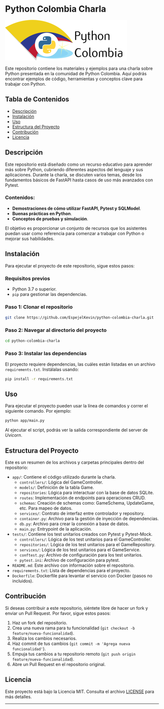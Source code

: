 # Python Colombia Charla

![python-colombia](image.png)

Este repositorio contiene los materiales y ejemplos para una charla sobre Python presentada en la comunidad de Python Colombia. Aquí podrás encontrar ejemplos de código, herramientas y conceptos clave para trabajar con Python.

## Tabla de Contenidos
- [Descripción](#descripción)
- [Instalación](#instalación)
- [Uso](#uso)
- [Estructura del Proyecto](#estructura-del-proyecto)
- [Contribución](#contribución)
- [Licencia](#licencia)

## Descripción

Este repositorio está diseñado como un recurso educativo para aprender más sobre Python, cubriendo diferentes aspectos del lenguaje y sus aplicaciones. Durante la charla, se discuten varios temas, desde los fundamentos básicos de FastAPI hasta casos de uso más avanzados con Pytest.

### Contenidos:

- **Demostraciones de cómo utilizar FastAPI, Pytest y SQLModel**.
- **Buenas prácticas en Python**.
- **Conceptos de pruebas y simulación**.

El objetivo es proporcionar un conjunto de recursos que los asistentes puedan usar como referencia para comenzar a trabajar con Python o mejorar sus habilidades.

## Instalación

Para ejecutar el proyecto de este repositorio, sigue estos pasos:

### Requisitos previos

- Python 3.7 o superior.
- `pip` para gestionar las dependencias.

### Paso 1: Clonar el repositorio

```bash
git clone https://github.com/EspejelKevin/python-colombia-charla.git
```

### Paso 2: Navegar al directorio del proyecto

```bash
cd python-colombia-charla
```

### Paso 3: Instalar las dependencias

El proyecto requiere dependencias, las cuáles están listadas en un archivo `requirements.txt`. 
Instálalas usando:

```bash
pip install -r requirements.txt
```

## Uso

Para ejecutar el proyecto pueden usar la línea de comandos y correr el siguiente comando. Por ejemplo:

```bash
python app/main.py
```

Al ejecutar el script, podrás ver la salida correspondiente del server de *Uvicorn*.

## Estructura del Proyecto

Este es un resumen de los archivos y carpetas principales dentro del repositorio:

- `app/`: Contiene el código utilizado durante la charla.
    - `controllers/`: Lógica del GameController.
    - `models/`: Definición de la tabla Game.
    - `repositories`: Lógica para interactuar con la base de datos SQLite.
    - `routes`: Implementación de endpoints para operaciones CRUD.
    - `schemas`: Creación de schemas como: GameSchema, UpdateGame, etc. Para mapeo de datos.
    - `services/`: Contrato de interfaz entre controlador y repository.
    - `container.py`: Archivo para la gestión de inyección de dependencias.
    - `db.py`: Archivo para crear la conexión a base de datos.
    - `main.py`: Entrypoint de la aplicación.
- `tests/`: Contiene los test unitarios creados con Pytest y Pytest-Mock.
    - `controllers/`: Lógica de los test unitarios para el GameController.
    - `repositories/`: Lógica de los test unitarios para el GameRepository.
    - `services/`: Lógica de los test unitarios para el GameService.
    - `conftest.py`: Archivo de configuración para los test unitarios.
    - `pytest.ini`: Archivo de configuración para pytest.
- `README.md`: Este archivo con información sobre el repositorio.
- `requirements.txt`: Lista de dependencias para el proyecto.
- `Dockerfile`: Dockerfile para levantar el servicio con Docker (pasos no incluidos).


## Contribución

Si deseas contribuir a este repositorio, siéntete libre de hacer un fork y enviar un Pull Request. Por favor, sigue estos pasos:

1. Haz un fork del repositorio.
2. Crea una nueva rama para tu funcionalidad (`git checkout -b feature/nueva-funcionalidad`).
3. Realiza los cambios necesarios.
4. Haz commit de tus cambios (`git commit -m 'Agrega nueva funcionalidad'`).
5. Empuja tus cambios a tu repositorio remoto (`git push origin feature/nueva-funcionalidad`).
6. Abre un Pull Request en el repositorio original.

## Licencia

Este proyecto está bajo la Licencia MIT. Consulta el archivo [LICENSE](LICENSE) para más detalles.

---
